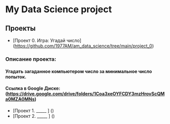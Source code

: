 # My Data Science project
 
## Проекты

* [Проект 0. Игра: Угадай число] (https://github.com/1977AM/am_data_science/tree/main/project_0)
### Описание проекта:

#### Угадать загаданное компьютером число за минимальное число попыток.
#### Cсылка в Google Диске: (https://drive.google.com/drive/folders/1Coa3xeOYFCDY3mzHrovScQMa0MZA0MNs)
* [Проект 1. _____ ] ()
* [Проект 2. _____ ] ()